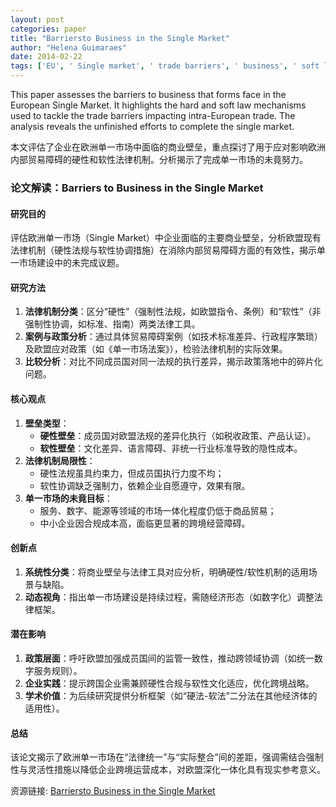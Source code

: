 ```yaml
---
layout: post
categories: paper
title: "Barriersto Business in the Single Market"
author: "Helena Guimaraes"
date: 2014-02-22
tags: ['EU', ' Single market', ' trade barriers', ' business', ' soft law', ' infringements']
---
```


This paper assesses the barriers to business that forms face in the European Single Market. It highlights the hard and soft law mechanisms used to tackle the trade barriers impacting intra-European trade. The analysis reveals the unfinished efforts to complete the single market.

本文评估了企业在欧洲单一市场中面临的商业壁垒，重点探讨了用于应对影响欧洲内部贸易障碍的硬性和软性法律机制。分析揭示了完成单一市场的未竟努力。

### 论文解读：**Barriers to Business in the Single Market**  

#### **研究目的**  
评估欧洲单一市场（Single Market）中企业面临的主要商业壁垒，分析欧盟现有法律机制（硬性法规与软性协调措施）在消除内部贸易障碍方面的有效性，揭示单一市场建设中的未完成议题。  

#### **研究方法**  
1. **法律机制分类**：区分“硬性”（强制性法规，如欧盟指令、条例）和“软性”（非强制性协调，如标准、指南）两类法律工具。  
2. **案例与政策分析**：通过具体贸易障碍案例（如技术标准差异、行政程序繁琐）及欧盟应对政策（如《单一市场法案》），检验法律机制的实际效果。  
3. **比较分析**：对比不同成员国对同一法规的执行差异，揭示政策落地中的碎片化问题。  

#### **核心观点**  
1. **壁垒类型**：  
   - **硬性壁垒**：成员国对欧盟法规的差异化执行（如税收政策、产品认证）。  
   - **软性壁垒**：文化差异、语言障碍、非统一行业标准导致的隐性成本。  
2. **法律机制局限性**：  
   - 硬性法规虽具约束力，但成员国执行力度不均；  
   - 软性协调缺乏强制力，依赖企业自愿遵守，效果有限。  
3. **单一市场的未竟目标**：  
   - 服务、数字、能源等领域的市场一体化程度仍低于商品贸易；  
   - 中小企业因合规成本高，面临更显著的跨境经营障碍。  

#### **创新点**  
1. **系统性分类**：将商业壁垒与法律工具对应分析，明确硬性/软性机制的适用场景与缺陷。  
2. **动态视角**：指出单一市场建设是持续过程，需随经济形态（如数字化）调整法律框架。  

#### **潜在影响**  
1. **政策层面**：呼吁欧盟加强成员国间的监管一致性，推动跨领域协调（如统一数字服务规则）。  
2. **企业实践**：提示跨国企业需兼顾硬性合规与软性文化适应，优化跨境战略。  
3. **学术价值**：为后续研究提供分析框架（如“硬法-软法”二分法在其他经济体的适用性）。  

#### **总结**  
该论文揭示了欧洲单一市场在“法律统一”与“实际整合”间的差距，强调需结合强制性与灵活性措施以降低企业跨境运营成本，对欧盟深化一体化具有现实参考意义。

资源链接: [Barriersto Business in the Single Market](https://papers.ssrn.com/sol3/papers.cfm?abstract_id=2399098)
